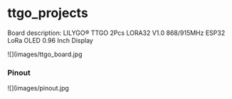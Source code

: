 # ttgo_projects

Board description: LILYGO® TTGO 2Pcs LORA32 V1.0 868/915MHz ESP32 LoRa OLED 0.96 Inch Display

![](images/ttgo_board.jpg

### Pinout

![](images/pinout.jpg